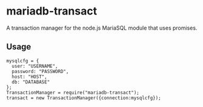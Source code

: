 mariadb-transact
================

A transaction manager for the node.js MariaSQL module that uses promises.


## Usage

    mysqlcfg = {
      user: "USERNAME",
      password: "PASSWORD",
      host: "HOST",
      db: "DATABASE"
    };
    TransactionManager = require("mariadb-transact");
    transact = new TransactionManager({connection:mysqlcfg});
